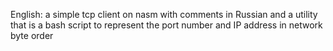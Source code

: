  
English: a simple tcp client on nasm with comments in Russian and a utility that is a bash script to represent the port number and IP address in network byte order
